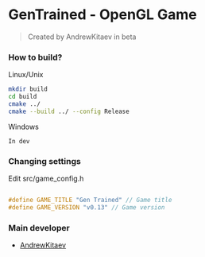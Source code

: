 # GenTrained - OpenGL Game
> Created by AndrewKitaev
> in beta

### How to build?
Linux/Unix
```bash
mkdir build
cd build
cmake ../
cmake --build ../ --config Release
```
Windows
```
In dev
```

### Changing settings
Edit src/game_config.h
```cpp

#define GAME_TITLE "Gen Trained" // Game title
#define GAME_VERSION "v0.13" // Game version

```

### Main developer
- [AndrewKitaev](https://github.com/andrewkitaev)
